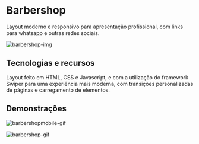 # Barbershop
Layout moderno e responsivo para apresentação profissional, com links para whatsapp e outras redes sociais.

![barbershop-img](https://user-images.githubusercontent.com/105971989/214861397-d551b079-9764-4d7c-b53f-16aef233ee58.png)

## Tecnologias e recursos

Layout feito em HTML, CSS e Javascript, e com a utilização do framework Swiper para uma experiência mais moderna, com transições personalizadas de páginas e carregamento de elementos.

## Demonstrações

![barbershopmobile-gif](https://user-images.githubusercontent.com/105971989/214844233-408091eb-305e-43ac-a941-2917bb729f91.gif)

![barbershop-gif](https://user-images.githubusercontent.com/105971989/214859868-72a2e967-fef1-4944-be90-39b84f796939.gif)
